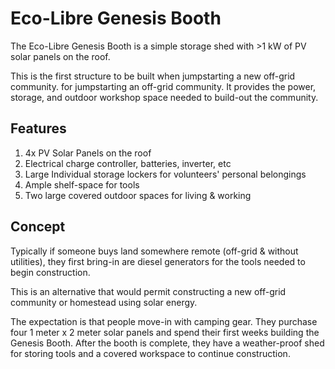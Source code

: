 # Eco-Libre Genesis Booth

The Eco-Libre Genesis Booth is a simple storage shed with >1 kW of PV solar panels on the roof.

This is the first structure to be built when jumpstarting a new off-grid community. for jumpstarting an off-grid community. It provides the power, storage, and outdoor workshop space needed to build-out the community.

## Features

1. 4x PV Solar Panels on the roof
1. Electrical charge controller, batteries, inverter, etc
1. Large Individual storage lockers for volunteers' personal belongings
1. Ample shelf-space for tools
1. Two large covered outdoor spaces for living & working

## Concept

Typically if someone buys land somewhere remote (off-grid & without utilities), they first bring-in are diesel generators for the tools needed to begin construction.

This is an alternative that would permit constructing a new off-grid community or homestead using solar energy.

The expectation is that people move-in with camping gear. They purchase four 1 meter x 2 meter solar panels and spend their first weeks building the Genesis Booth. After the booth is complete, they have a weather-proof shed for storing tools and a covered workspace to continue construction.
